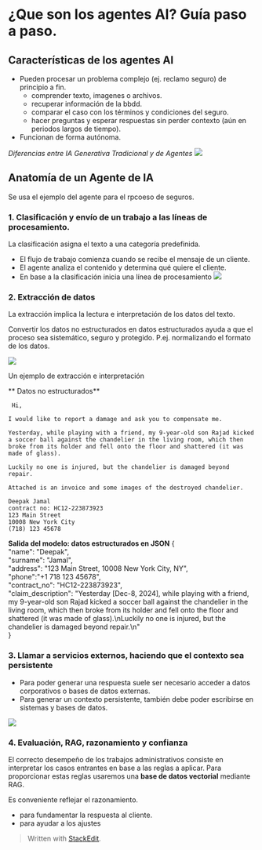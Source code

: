 

# ¿Que son los agentes AI? Guía paso a paso.

## Características de los agentes AI
- Pueden procesar un problema complejo (ej. reclamo seguro) de principio a fin.
	- comprender texto, imagenes o archivos.
	- recuperar información de la bbdd.
	- comparar el caso con los términos y condiciones del seguro.
	- hacer preguntas y esperar respuestas sin perder contexto (aún en periodos largos de tiempo).
- Funcionan de forma autónoma.

*Diferencias entre IA Generativa Tradicional y de Agentes*
![](https://miro.medium.com/v2/resize:fit:1050/1*7rWViLLiWpoHivd15UHZTQ.png)

## Anatomía de un Agente de IA
Se usa el ejemplo del agente para el rpcoeso de seguros.

### 1. Clasificación y envío de un trabajo a las líneas de procesamiento.

La clasificación asigna el texto a una categoría predefinida.

 - El flujo de trabajo comienza cuando se recibe el mensaje de un cliente.
 - El agente analiza el contenido y determina qué quiere el cliente.
 - En base a la clasificación inicia una línea de procesamiento
 ![](https://miro.medium.com/v2/resize:fit:1500/1*CvV2Yu0Nk43LN7GUDO8JPQ.png)
 
 ### 2. Extracción de datos
 
 La extracción implica la lectura e interpretación de los datos del texto.
 
Convertir los datos no estructurados en datos estructurados ayuda a que el proceso sea sistemático, seguro y protegido. P.ej. normalizando el formato de los datos.

![](https://miro.medium.com/v2/resize:fit:1050/1*Q8o6a2-Fe1FbqIOS7I3EaQ.png)

Un ejemplo de extracción e interpretación

** Datos no estructurados**

	 Hi,  
	  
	I would like to report a damage and ask you to compensate me.  
	  
	Yesterday, while playing with a friend, my 9-year-old son Rajad kicked a soccer ball against the chandelier in the living room, which then broke from its holder and fell onto the floor and shattered (it was made of glass).  
	  
	Luckily no one is injured, but the chandelier is damaged beyond repair.  
	  
	Attached is an invoice and some images of the destroyed chandelier.
	
	Deepak Jamal  
	contract no: HC12-223873923  
	123 Main Street  
	10008 New York City  
	(718) 123 45678


**Salida del modelo: datos estructurados en JSON**
	{  
		"name":  "Deepak",  
		"surname":  "Jamal",  
		"address":  "123 Main Street, 10008 New York City, NY",  
		"phone":"+1 718 123 45678",  
		"contract_no":  "HC12-223873923",  
		"claim_description":  "Yesterday [Dec-8, 2024], while playing with a friend, my 9-year-old son Rajad kicked a soccer ball against the chandelier in the living room, which then broke from its holder and fell onto the floor and shattered (it was made of glass).\nLuckily no one is injured, but the chandelier is damaged beyond repair.\n"  
	}

### 3. Llamar a servicios externos, haciendo que el contexto sea persistente

- Para poder generar una respuesta suele ser necesario acceder a datos corporativos o bases de datos externas.
- Para generar un contexto persistente, también debe poder escribirse en sistemas y bases de datos.

![](https://miro.medium.com/v2/resize:fit:1050/1*UjA1UCxseKtTDiZWDjmVWg.png)


### 4. Evaluación, RAG, razonamiento y confianza

El correcto desempeño de los trabajos administrativos consiste en interpretar los casos entrantes en base a las reglas a aplicar.
Para proporcionar estas reglas usaremos una **base de datos vectorial** mediante RAG.

Es conveniente reflejar el razonamiento.
- para fundamentar la respuesta al cliente.
- para ayudar a los ajustes







 
> Written with [StackEdit](https://stackedit.io/).
<!--stackedit_data:
eyJoaXN0b3J5IjpbLTIwMzMwNTI0NTksLTEyMjA0Mzg3MjQsOT
A4MTE0ODk3XX0=
-->